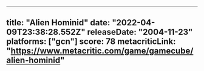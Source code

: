 
---
title: "Alien Hominid"
date: "2022-04-09T23:38:28.552Z"
releaseDate: "2004-11-23"
platforms: ["gcn"]
score: 78
metacriticLink: "https://www.metacritic.com/game/gamecube/alien-hominid"
---
